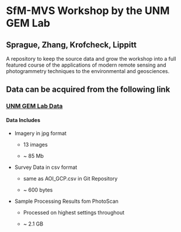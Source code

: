 # SfM-MVS Workshop by the UNM GEM Lab
## Sprague, Zhang, Krofcheck,  Lippitt

A repository to keep the source data and grow the workshop into a full featured course of the applications of modern remote sensing and photogrammetry techniques to the environmental and geosciences. 


## Data can be acquired from the following link
### [UNM GEM Lab Data](https://unmm-my.sharepoint.com/personal/jessesprague_unm_edu/_layouts/15/guestaccess.aspx?folderid=0e0d891c4265f4535b311843674d8b83b&authkey=AQlMNzr_S3kyFPANb9vJxWg)

#### Data Includes

  * Imagery in jpg format 
  
    * 13 images
    
    * ~ 85 Mb
    
  * Survey Data in csv format 
  
    * same as AOI_GCP.csv in Git Repository
    
    * ~ 600 bytes
    
  * Sample Processing Results fom PhotoScan
  
    * Processed on highest settings throughout
    
    * ~ 2.1 GB
  
